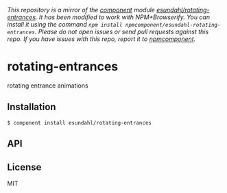 *This repository is a mirror of the [component](http://component.io) module [esundahl/rotating-entrances](http://github.com/esundahl/rotating-entrances). It has been modified to work with NPM+Browserify. You can install it using the command `npm install npmcomponent/esundahl-rotating-entrances`. Please do not open issues or send pull requests against this repo. If you have issues with this repo, report it to [npmcomponent](https://github.com/airportyh/npmcomponent).*

# rotating-entrances

  rotating entrance animations

## Installation

    $ component install esundahl/rotating-entrances

## API

   

## License

  MIT
